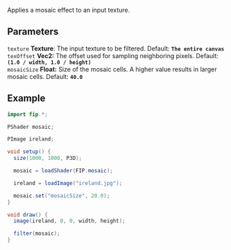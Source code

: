 Applies a mosaic effect to an input texture.

## Parameters
`texture` **Texture**: The input texture to be filtered. Default: **`The entire canvas`**
<br>
`texOffset` **Vec2:** The offset used for sampling neighboring pixels. Default: **`(1.0 / width, 1.0 / height)`**
<br>
`mosaicSize` **Float:** Size of the mosaic cells. A higher value results in larger mosaic cells. Default: **`40.0`**

## Example
```java
import fip.*;

PShader mosaic;

PImage ireland;

void setup() {
  size(1000, 1000, P3D);

  mosaic = loadShader(FIP.mosaic);

  ireland = loadImage("ireland.jpg");

  mosaic.set("mosaicSize", 20.0);
}

void draw() {
  image(ireland, 0, 0, width, height);

  filter(mosaic);
}

```